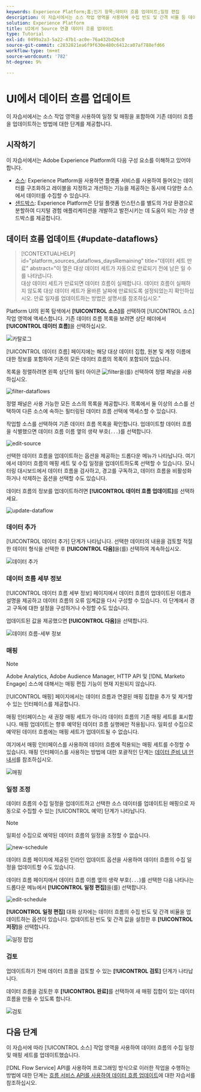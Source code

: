 ```yaml
---
keywords: Experience Platform;홈;인기 항목;데이터 흐름 업데이트;일정 편집
description: 이 자습서에서는 소스 작업 영역을 사용하여 수집 빈도 및 간격 비율 등 데이터 흐름 일정을 업데이트하는 단계에 대해 설명합니다.
solution: Experience Platform
title: UI에서 Source 연결 데이터 흐름 업데이트
type: Tutorial
exl-id: 0499a2a3-5a22-47b1-ac0e-76a432bd26c0
source-git-commit: c2832821ea6f9f630e480c6412ca07af788efd66
workflow-type: tm+mt
source-wordcount: '782'
ht-degree: 9%

---
```


# UI에서 데이터 흐름 업데이트

이 자습서에서는 소스 작업 영역을 사용하여 일정 및 매핑을 포함하여 기존 데이터 흐름을 업데이트하는 방법에 대한 단계를 제공합니다.

## 시작하기

이 자습서에서는 Adobe Experience Platform의 다음 구성 요소를 이해하고 있어야 합니다.

* [소스](../../home.md): Experience Platform을 사용하면 플랫폼 서비스를 사용하여 들어오는 데이터를 구조화하고 레이블을 지정하고 개선하는 기능을 제공하는 동시에 다양한 소스에서 데이터를 수집할 수 있습니다.
* [샌드박스](../../../sandboxes/home.md): Experience Platform은 단일 플랫폼 인스턴스를 별도의 가상 환경으로 분할하여 디지털 경험 애플리케이션을 개발하고 발전시키는 데 도움이 되는 가상 샌드박스를 제공합니다.

## 데이터 흐름 업데이트 {#update-dataflows}

>[!CONTEXTUALHELP]
>id="platform_sources_dataflows_daysRemaining"
>title="데이터 세트 만료"
>abstract="이 열은 대상 데이터 세트가 자동으로 만료되기 전에 남은 일 수를 나타냅니다.<br>대상 데이터 세트가 만료되면 데이터 흐름이 실패합니다. 데이터 흐름이 실패하지 않도록 대상 데이터 세트가 올바른 날짜에 만료되도록 설정되었는지 확인하십시오. 만료 일자를 업데이트하는 방법은 설명서를 참조하십시오."

Platform UI의 왼쪽 탐색에서 **[!UICONTROL 소스]**&#x200B;를 선택하여 [!UICONTROL 소스] 작업 영역에 액세스합니다. 기존 데이터 흐름 목록을 보려면 상단 헤더에서 **[!UICONTROL 데이터 흐름]**&#x200B;을 선택하십시오.

![카탈로그](../../images/tutorials/update-dataflows/catalog.png)

[!UICONTROL 데이터 흐름] 페이지에는 해당 대상 데이터 집합, 원본 및 계정 이름에 대한 정보를 포함하여 기존의 모든 데이터 흐름의 목록이 포함되어 있습니다.

목록을 정렬하려면 왼쪽 상단의 필터 아이콘 ![filter](/help/images/icons/filter.png)을(를) 선택하여 정렬 패널을 사용하십시오.

![filter-dataflows](../../images/tutorials/update-dataflows/filter-dataflows.png)

정렬 패널은 사용 가능한 모든 소스의 목록을 제공합니다. 목록에서 둘 이상의 소스를 선택하여 다른 소스에 속하는 필터링된 데이터 흐름 선택에 액세스할 수 있습니다.

작업할 소스를 선택하여 기존 데이터 흐름 목록을 확인합니다. 업데이트할 데이터 흐름을 식별했으면 데이터 흐름 이름 옆의 생략 부호(`...`)를 선택합니다.

![edit-source](../../images/tutorials/update-dataflows/edit-source.png)

선택한 데이터 흐름을 업데이트하는 옵션을 제공하는 드롭다운 메뉴가 나타납니다. 여기에서 데이터 흐름의 매핑 세트 및 수집 일정을 업데이트하도록 선택할 수 있습니다. 모니터링 대시보드에서 데이터 흐름을 검사하고, 경고를 구독하고, 데이터 흐름을 비활성화하거나 삭제하는 옵션을 선택할 수도 있습니다.

데이터 흐름의 정보를 업데이트하려면 **[!UICONTROL 데이터 흐름 업데이트]**&#x200B;를 선택하세요.

![update-dataflow](../../images/tutorials/update-dataflows/update-dataflow.png)

### 데이터 추가

[!UICONTROL 데이터 추가] 단계가 나타납니다. 선택한 데이터의 내용을 검토할 적절한 데이터 형식을 선택한 후 **[!UICONTROL 다음]**&#x200B;을(를) 선택하여 계속하십시오.

![데이터 추가](../../images/tutorials/update-dataflows/add-data.png)

### 데이터 흐름 세부 정보

[!UICONTROL 데이터 흐름 세부 정보] 페이지에서 데이터 흐름의 업데이트된 이름과 설명을 제공하고 데이터 흐름의 오류 임계값을 다시 구성할 수 있습니다. 이 단계에서 경고 구독에 대한 설정을 구성하거나 수정할 수도 있습니다.

업데이트된 값을 제공했으면 **[!UICONTROL 다음]**&#x200B;을 선택합니다.

![데이터 흐름-세부 정보](../../images/tutorials/update-dataflows/dataflow-detail.png)

### 매핑

>[!NOTE]
>
>Adobe Analytics, Adobe Audience Manager, HTTP API 및 [!DNL Marketo Engage] 소스에 대해서는 매핑 편집 기능이 현재 지원되지 않습니다.

[!UICONTROL 매핑] 페이지에서는 데이터 흐름과 연결된 매핑 집합을 추가 및 제거할 수 있는 인터페이스를 제공합니다.

매핑 인터페이스는 새 권장 매핑 세트가 아니라 데이터 흐름의 기존 매핑 세트를 표시합니다. 매핑 업데이트는 향후 예약된 데이터 흐름 실행에만 적용됩니다. 일회성 수집으로 예약된 데이터 흐름에는 매핑 세트가 업데이트될 수 없습니다.

여기에서 매핑 인터페이스를 사용하여 데이터 흐름에 적용되는 매핑 세트를 수정할 수 있습니다. 매핑 인터페이스를 사용하는 방법에 대한 포괄적인 단계는 [데이터 준비 UI 안내서](../../../data-prep/ui/mapping.md)를 참조하십시오.

![매핑](../../images/tutorials/update-dataflows/mapping.png)

### 일정 조정

데이터 흐름의 수집 일정을 업데이트하고 선택한 소스 데이터를 업데이트된 매핑으로 자동으로 수집할 수 있는 [!UICONTROL 예약] 단계가 나타납니다.

>[!NOTE]
>
>일회성 수집으로 예약된 데이터 흐름의 일정을 조정할 수 없습니다.

![new-schedule](../../images/tutorials/update-dataflows/new-schedule.png)

데이터 흐름 페이지에 제공된 인라인 업데이트 옵션을 사용하여 데이터 흐름의 수집 일정을 업데이트할 수도 있습니다.

데이터 흐름 페이지에서 데이터 흐름 이름 옆의 생략 부호(`...`)를 선택한 다음 나타나는 드롭다운 메뉴에서 **[!UICONTROL 일정 편집]**&#x200B;을(를) 선택합니다.

![edit-schedule](../../images/tutorials/update-dataflows/edit-schedule.png)

**[!UICONTROL 일정 편집]** 대화 상자에는 데이터 흐름의 수집 빈도 및 간격 비율을 업데이트하는 옵션이 있습니다. 업데이트된 빈도 및 간격 값을 설정한 후 **[!UICONTROL 저장]**&#x200B;을 선택합니다.

![일정 팝업](../../images/tutorials/update-dataflows/schedule-pop-up.png)

### 검토

업데이트하기 전에 데이터 흐름을 검토할 수 있는 **[!UICONTROL 검토]** 단계가 나타납니다.

데이터 흐름을 검토한 후 **[!UICONTROL 완료]**&#x200B;를 선택하여 새 매핑 집합이 있는 데이터 흐름을 만들 수 있도록 합니다.

![검토](../../images/tutorials/update-dataflows/review.png)

## 다음 단계

이 자습서에 따라 [!UICONTROL 소스] 작업 영역을 사용하여 데이터 흐름의 수집 일정 및 매핑 세트를 업데이트했습니다.

[!DNL Flow Service] API를 사용하여 프로그래밍 방식으로 이러한 작업을 수행하는 방법에 대한 단계는 [흐름 서비스 API를 사용하여 데이터 흐름 업데이트](../../tutorials/api/update-dataflows.md)에 대한 자습서를 참조하십시오.
